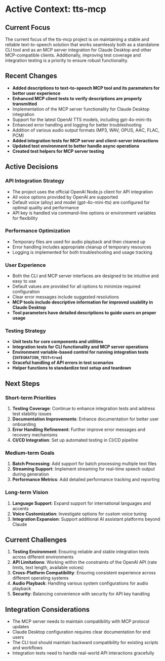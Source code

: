 # Active Context: tts-mcp

## Current Focus
The current focus of the tts-mcp project is on maintaining a stable and reliable text-to-speech solution that works seamlessly both as a standalone CLI tool and as an MCP server integration for Claude Desktop and other MCP-compatible clients. Additionally, improving test coverage and integration testing is a priority to ensure robust functionality.

## Recent Changes
- **Added descriptions to text-to-speech MCP tool and its parameters for better user experience**
- **Enhanced MCP client tests to verify descriptions are properly transmitted**
- Implementation of the MCP server functionality for Claude Desktop integration
- Support for the latest OpenAI TTS models, including gpt-4o-mini-tts
- Enhanced error handling and logging for better troubleshooting
- Addition of various audio output formats (MP3, WAV, OPUS, AAC, FLAC, PCM)
- **Added integration tests for MCP server and client-server interactions**
- **Updated test environment to better handle async operations**
- **Created test helpers for MCP server testing**

## Active Decisions

### API Integration Strategy
- The project uses the official OpenAI Node.js client for API integration
- All voice options provided by OpenAI are supported
- Default voice (alloy) and model (gpt-4o-mini-tts) are configured for optimal quality and performance
- API key is handled via command-line options or environment variables for flexibility

### Performance Optimization
- Temporary files are used for audio playback and then cleaned up
- Error handling includes appropriate cleanup of temporary resources
- Logging is implemented for both troubleshooting and usage tracking

### User Experience
- Both the CLI and MCP server interfaces are designed to be intuitive and easy to use
- Default values are provided for all options to minimize required configuration
- Clear error messages include suggested resolutions
- **MCP tools include descriptive information for improved usability in Claude Desktop**
- **Tool parameters have detailed descriptions to guide users on proper usage**

### Testing Strategy
- **Unit tests for core components and utilities**
- **Integration tests for CLI functionality and MCP server operations**
- **Environment variable-based control for running integration tests (`INTEGRATION_TEST=true`)**
- **Graceful handling of API errors in test scenarios**
- **Helper functions to standardize test setup and teardown**

## Next Steps

### Short-term Priorities
1. **Testing Coverage**: Continue to enhance integration tests and address test stability issues
2. **Documentation Improvements**: Enhance documentation for better user onboarding
3. **Error Handling Refinement**: Further improve error messages and recovery mechanisms
4. **CI/CD Integration**: Set up automated testing in CI/CD pipeline

### Medium-term Goals
1. **Batch Processing**: Add support for batch processing multiple text files
2. **Streaming Support**: Implement streaming for real-time speech output during generation
3. **Performance Metrics**: Add detailed performance tracking and reporting

### Long-term Vision
1. **Language Support**: Expand support for international languages and accents
2. **Voice Customization**: Investigate options for custom voice tuning
3. **Integration Expansion**: Support additional AI assistant platforms beyond Claude

## Current Challenges
1. **Testing Environment**: Ensuring reliable and stable integration tests across different environments
2. **API Limitations**: Working within the constraints of the OpenAI API (rate limits, text length, available voices)
3. **Cross-Platform Compatibility**: Ensuring consistent experience across different operating systems
4. **Audio Playback**: Handling various system configurations for audio playback
5. **Security**: Balancing convenience with security for API key handling

## Integration Considerations
- The MCP server needs to maintain compatibility with MCP protocol updates
- Claude Desktop configuration requires clear documentation for end users
- The CLI tool should maintain backward compatibility for existing scripts and workflows
- Integration tests need to handle real-world API interactions gracefully
